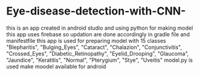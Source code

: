 # Eye-disease-detection-with-CNN-

this is an app created in android studio and using python for making model
this app uses firebase so updation are done accordingly in gradle file and manifestfile
this app is used for preparing model with 15 classes "Blepharitis", "Bulging_Eyes", "Cataract", "Chalazion", 
                      "Conjunctivitis", "Crossed_Eyes", "Diabetic_Retinopathy", 
                      "Eyelid_Drooping", "Glaucoma", "Jaundice", "Keratitis", 
                      "Normal", "Pterygium", "Stye", "Uveitis"
model.py is used make moodel available for android 
